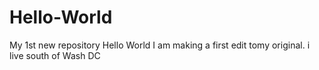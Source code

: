 # Hello-World
My 1st new repository
Hello World
I am making a first edit tomy original. i live south of Wash DC
